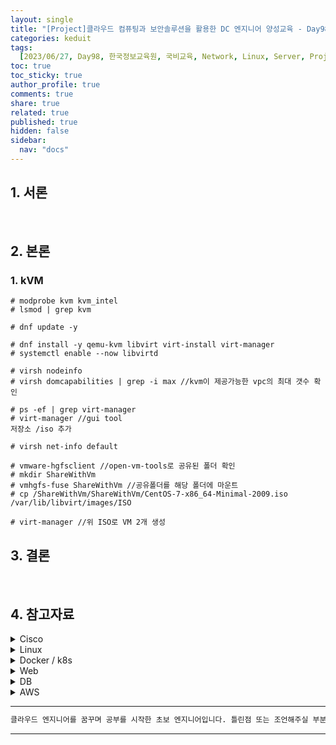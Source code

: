 ```yaml
---
layout: single
title: "[Project]클라우드 컴퓨팅과 보안솔루션을 활용한 DC 엔지니어 양성교육 - Day98"
categories: keduit
tags:
  [2023/06/27, Day98, 한국정보교육원, 국비교육, Network, Linux, Server, Project]
toc: true
toc_sticky: true
author_profile: true
comments: true
share: true
related: true
published: true
hidden: false
sidebar:
  nav: "docs"
---
```


## 1. 서론

&nbsp;&nbsp;&nbsp;&nbsp;

## 2. 본론

### 1. kVM

```
# modprobe kvm kvm_intel
# lsmod | grep kvm

# dnf update -y

# dnf install -y qemu-kvm libvirt virt-install virt-manager
# systemctl enable --now libvirtd

# virsh nodeinfo
# virsh domcapabilities | grep -i max //kvm이 제공가능한 vpc의 최대 갯수 확인

# ps -ef | grep virt-manager
# virt-manager //gui tool
저장소 /iso 추가

# virsh net-info default

# vmware-hgfsclient //open-vm-tools로 공유된 폴더 확인
# mkdir ShareWithVm
# vmhgfs-fuse ShareWithVm //공유폴더를 해당 폴더에 마운트
# cp /ShareWithVm/ShareWithVm/CentOS-7-x86_64-Minimal-2009.iso  /var/lib/libvirt/images/ISO

# virt-manager //위 ISO로 VM 2개 생성
```

## 3. 결론

&nbsp;&nbsp;&nbsp;&nbsp;

## 4. 참고자료

 <details>
  <summary> Cisco </summary>
  <ul>
     <a href="https://www.cisco.com/c/en/us/td/docs/ios-xml/ios/ipaddr_arp/configuration/15-s/arp-15-s-book/Configuring-Address-Resolution-Protocol.html"><li>ARP</li></a>
     <a href="https://www.cisco.com/c/en/us/td/docs/ios-xml/ios/cdp/configuration/15-mt/cdp-15-mt-book/nm-cdp-discover.html"><li>CDP / VLAN</li></a>
     <a href="https://www.cisco.com/c/en/us/support/docs/wan/frame-relay/16563-12.html"><li>Frame Relay</li></a>
     <a href="https://www.cisco.com/c/en/us/td/docs/switches/datacenter/nexus3000/sw/unicast/503_u1_2/nexus3000_unicast_config_gd_503_u1_2/l3_route.html"><li>Static Routing</li></a>
     <a href="https://www.cisco.com/c/en/us/td/docs/switches/datacenter/sw/5_x/nx-os/layer2/configuration/guide/Cisco_Nexus_7000_Series_NX-OS_Layer_2_Switching_Configuration_Guide_Release_5-x_chapter4.html"><li>VLAN</li></a>     
     <a href="https://www.cisco.com/c/en/us/support/docs/lan-switching/vtp/10558-21.html"><li>VTP</li></a>     
     <a href="https://www.ciscopress.com/articles/article.asp?p=2990405&seqNum=4"><li>Routed Port</li></a>     
     <a href="https://www.cisco.com/c/en/us/support/docs/ip/border-gateway-protocol-bgp/15986-admin-distance.html"><li>AD</li></a>     
     <a href="https://www.cisco.com/c/en/us/support/docs/ip/enhanced-interior-gateway-routing-protocol-eigrp/8651-21.html"><li>Route Selection</li></a>     
     <a href="https://www.cisco.com/c/en/us/support/docs/ip/hot-standby-router-protocol-hsrp/9234-hsrpguidetoc.html"><li>HSRP</li></a>  
     <a href="https://www.cisco.com/c/en/us/td/docs/ios-xml/ios/ipaddr_dhcp/configuration/15-sy/dhcp-15-sy-book/config-dhcp-server.html"><li>DHCP</li></a>  
     <a href="https://www.cisco.com/c/en/us/td/docs/ios-xml/ios/ipaddr_dns/configuration/15-mt/dns-15-mt-book/dns-config-dns.html"><li>DNS</li></a>  
     <a href="https://www.cisco.com/c/en/us/td/docs/ios-xml/ios/ipapp_fhrp/configuration/xe-16/fhp-xe-16-book/fhp-hsrp-mgo.html"><li>FHRP</li></a>    
     <a href="https://www.cisco.com/c/en/us/td/docs/ios-xml/ios/lanswitch/configuration/xe-16/lanswitch-xe-16-book/lsw-span-tree-prot.html"><li>STP</li></a>   
     <a href="https://www.cisco.com/c/en/us/td/docs/ios-xml/ios/ipaddr_nat/configuration/15-mt/nat-15-mt-book/iadnat-addr-consv.html"><li>NAT</li></a>   
     <a href="https://www.cisco.com/c/en/us/support/docs/lan-switching/etherchannel/98469-ios-etherchannel.html"><li>EtherChannel</li></a>   
     <a href="https://www.cisco.com/c/en/us/td/docs/ios-xml/ios/iproute_rip/configuration/15-mt/irr-15-mt-book/irr-cfg-info-prot.html"><li>RIP</li></a>    
     <a href="https://www.ciscopress.com/articles/article.asp?p=2181837&seqNum=8"><li>DTP</li></a>    
     <a href="https://www.cisco.com/c/en/us/td/docs/switches/lan/catalyst4000/8-2glx/configuration/guide/ntp.html"><li>NTP</li></a>    
     <a href="https://www.cisco.com/c/en/us/support/docs/ip/enhanced-interior-gateway-routing-protocol-eigrp/13673-14.html#modifycompositemetric"><li>Offset List</li></a>    
     <a href="https://www.cisco.com/c/en/us/support/docs/security-vpn/remote-authentication-dial-user-service-radius/107614-64.html"><li>Password Encryption</li></a>    
     <a href="https://www.cisco.com/c/en/us/support/docs/security/ios-firewall/23602-confaccesslists.html"><li>ACL</li></a>    
     <a href="https://www.cisco.com/c/ko_kr/support/docs/ios-nx-os-software/ios-software-releases-122-mainline/12764-car-rate-limit-icmp.pdf"><li>Car Attack</li></a>    
     <a href="https://www.practicalnetworking.net/stand-alone/local-broadcast-vs-directed-broadcast/"><li>Broadcast</li></a>    
     <a href="https://www.cisco.com/en/US/docs/routers/access/800/850/software/configuration/guide/tcpports.html"><li>Port Assignments</li></a>    
     <a href="https://www.cisco.com/c/en/us/td/docs/ios-xml/ios/iproute_pi/configuration/xe-16-10/iri-xe-16-10-book/ip6-route-static-xe.pdf"><li>IPv6 Static Routing</li></a>    
     <a href="https://www.cisco.com/c/en/us/td/docs/ios-xml/ios/ipapp_fhrp/configuration/15-sy/fhp-15-sy-book/HSRP-Global-IPv6-Address.html"><li>HSRP for IPv6</li></a>    
     <a href="https://community.cisco.com/t5/switching/clock-rate-on-routers/td-p/1896101"><li>Clock Rate</li></a>    
     <a href="https://www.cisco.com/c/en/us/td/docs/ios-xml/ios/ipv6_fhsec/configuration/xe-16/ip6f-xe-16-book/ip6-dhcpv6-guard.html"><li>DHCPv6 Guard</li></a>    
     <a href="https://www.cisco.com/c/en/us/support/docs/ip/enhanced-interior-gateway-routing-protocol-eigrp/16406-eigrp-toc.html"><li>EIGRP</li></a>    
<li><a href="https://www.cisco.com/c/en/us/support/docs/routers/12000-series-routers/47321-ciscoef.html">Express Forwarding</a></li>
<li><a href="https://www.cisco.com/web/global_flagship/smb/en/products/routers_switches/routing_switching_primer.html">Routing and Switching</a></li>
<li><a href="https://www.cisco.com/c/en/us/support/docs/ip/border-gateway-protocol-bgp/5212-46.html">Load Balancing</a></li>
<li><a href="https://www.cisco.com/c/en/us/support/docs/ios-nx-os-software/ios-software-releases-121-mainline/12778-ping-traceroute.html">Ping, Traceroute</a></li>
<li><a href="https://content.cisco.com/chapter.sjs?uri=/searchable/chapter/content/en/us/td/docs/ios-xml/ios/ipswitch_cef/configuration/xe-3s/isw-cef-xe-3s-book/isw-cef-load-balancing.html.xml">Load Balancing</a></li>
<li><a href="https://www.cisco.com/c/en/us/td/docs/ios-xml/ios/ipswitch_fswtch/configuration/15-mt/isw-fswtch-15-mt-book.html">Fast Switching</a></li>

<li><a href="https://www.cisco.com/c/ko_kr/support/docs/ios-nx-os-software/ios-software-releases-120-mainline/47205-cef-whichpath.html">CEF</a></li>
<li><a href="https://www.cisco.com/c/en/us/td/docs/ios-xml/ios/ipaddr_dns/configuration/15-mt/dns-15-mt-book/dns-config-dns.html">DNS</a></li>
<li><a href="https://www.cisco.com/c/en/us/support/docs/security-vpn/secure-shell-ssh/4145-ssh.html">SSH</a></li>
<li><a href="https://www.cisco.com/c/en/us/td/docs/security/security_management/cs-mars/4-3/user/guide/local_controller/appreexp.html">Regular Expression</a></li>
<li><a href="https://www.cisco.com/c/en/us/support/docs/ip/open-shortest-path-first-ospf/7039-1.html">OSPF</a></li>
<li><a href="https://www.cisco.com/c/ko_kr/support/docs/ip/enhanced-interior-gateway-routing-protocol-eigrp/13676-18.html">EIGRP&#39;s SIA</a></li>
<li><a href="https://www.cisco.com/c/en/us/support/docs/ip/open-shortest-path-first-ospf/6208-nssa.html">NSSA</a></li>
<li><a href="https://www.cisco.com/c/en/us/support/docs/security-vpn/terminal-access-controller-access-control-system-tacacs-/10384-security.html">AAA</a></li>
<li><a href="https://www.cisco.com/c/en/us/support/docs/security/ios-firewall/98628-zone-design-guide.html">Understand the Zone-Based Policy Firewall Design</a></li>
<li><a href="https://www.cisco.com/c/en/us/td/docs/routers/sdwan/configuration/sdwan-xe-gs-book/system-overview.html">The Cisco SD-WAN Solution</a></li>
<li><a href="https://www.cisco.com/c/en/us/support/docs/security/ios-firewall/98628-zone-design-guide.html">Understand the Zone-Based Policy Firewall Design</a></li>
<li><a href="https://www.cisco.com/c/en/us/td/docs/security/asa/asa914/configuration/general/asa-914-general-config.html">ASA cli</a></li>
<li><a href="https://www.cisco.com/c/en/us/support/docs/ip/ip-multicast/14760-4.html">Defining Strategies to Protect Against TCP SYN Denial of Service Attacks</a></li>
<li><a href="https://content.cisco.com/chapter.sjs?uri=/searchable/chapter/content/en/us/td/docs/ios-xml/ios/sec_data_zbf/configuration/xe-16-6/sec-data-zbf-xe-16-6-book/conf-fw-tcp-syn-cookie.html.xml">Configuring Firewall TCP SYN Cookie</a></li>
<li><a href="https://www.cisco.com/c/ko_kr/support/docs/security/asa-5500-x-series-next-generation-firewalls/115904-asa-config-dmz-00.html">ASA 방화벽에서 NAT 및 ACL 구성</a></li>
<li><a href="https://www.cisco.com/c/en/us/td/docs/security/asa/asa91/configuration/firewall/asa_91_firewall_config/nat_objects.html">Configuring Network Object NAT</a></li>
<li><a href="https://www.cisco.com/c/en/us/td/docs/security/asa/asa91/configuration/firewall/asa_91_firewall_config/nat_rules.html">Configuring Twice NAT</a></li>
<li><a href="https://www.cisco.com/c/ko_kr/support/docs/routers/10000-series-routers/50421-config-register-use.html">모든 라우터의 컨피그레이션 레지스터 사용 이해</a></li>
<li><a href="https://www.cisco.com/c/en/us/td/docs/ios-xml/ios/ifs/configuration/15-s/ifs-15-s-book/ifs-usb.pdf">Storing Data In USB</a></li>
  </ul>
  </details>

  <details>
  <summary> Linux </summary>
  <ul>
<li><a href="https://access.redhat.com/documentation/en-us/red_hat_enterprise_linux/9">rhel9&#39;s docs</a></li>
<li><a href="https://www.geeksforgeeks.org/linux-directory-structure/">Linux Directory Structure</a></li>
<li><a href="https://linuxconfig.org/identifying-file-types-in-linux">File Types in Linux</a></li>
<li><a href="https://www.redhat.com/sysadmin/etc-fstab">fstab</a></li>
<li><a href="https://vim.rtorr.com/">Vim Cheat Sheet</a></li>
<li><a href="https://access.redhat.com/documentation/en-us/red_hat_enterprise_linux/8/html/managing_monitoring_and_updating_the_kernel/assembly_protecting-grub-with-a-password_managing-monitoring-and-updating-the-kernel">Protecting GRUB with a password</a></li>
<li><a href="https://access.redhat.com/documentation/en-us/red_hat_enterprise_linux/9/html/using_selinux/index">SELinux</a></li>
<li><a href="https://access.redhat.com/documentation/en-us/red_hat_enterprise_linux/9/html/managing_networking_infrastructure_services/assembly_setting-up-and-configuring-a-bind-dns-server_networking-infrastructure-services">DNS</a></li>
<li><a href="https://access.redhat.com/documentation/en-us/red_hat_enterprise_linux/9/html/configuring_and_using_network_file_services/assembly_using-samba-as-a-server_configuring-and-using-network-file-services">Samba as a server</a></li>
<li><a href="https://access.redhat.com/documentation/en-us/red_hat_enterprise_linux/9/html/managing_networking_infrastructure_services/providing-dhcp-services_networking-infrastructure-services">DHCP</a></li>
<li><a href="https://access.redhat.com/documentation/en-us/red_hat_enterprise_linux/9/html/managing_file_systems/exporting-nfs-shares_managing-file-systems">NFS</a></li>
<li><a href="https://access.redhat.com/documentation/ko-kr/red_hat_enterprise_linux/9/html/securing_networks/making-openssh-more-secure_assembly_using-secure-communications-between-two-systems-with-openssh">SSH</a></li>
<li><a href="https://access.redhat.com/documentation/en-us/red_hat_enterprise_linux/9/html/performing_a_standard_rhel_9_installation/assembly_performing-a-remote-installation-using-vnc_installing-rhel">VNC</a></li>
<li><a href="https://www.redhat.com/sysadmin/bash-here-documents">heredoc</a></li>
<li><a href="https://dev.to/cedricclyburn/containers-without-docker-podman-buildah-and-skopeo-1eal">docker vs podman + buildqh + skopeo</a></li>
<li><a href="https://www.redhat.com/ko/topics/containers/what-is-docker">Docker란?</a></li>
<li><a href="https://www.redhat.com/ko/topics/containers/whats-a-linux-container?pfe-zbgtkt325=related-articles">Linux 컨테이너란?</a></li>
<li><a href="https://www.redhat.com/ko/topics/containers/containers-vs-vms">Container vs VM</a></li>
<li><a href="https://www.redhat.com/ko/topics/cloud-native-apps/what-is-containerization">컨테이너화란?</a></li>
<li><a href="https://access.redhat.com/documentation/ko-kr/red_hat_enterprise_linux/8/html/building_running_and_managing_containers/index">container</a></li>
<li><a href="https://www.redhat.com/ko/topics/containers/what-is-container-orchestration">컨테이너 오케스트레이션이란?</a></li>
<li><a href="https://www.redhat.com/ko/topics/containers/what-is-kubernetes">쿠버네티스란?</a></li>
<li><a href="https://www.redhat.com/ko/topics/containers/kubernetes-architecture">쿠버네티스 아키텍처 소개</a></li>
<li><a href="https://www.redhat.com/ko/topics/containers/learning-kubernetes-tutorial">쿠버네티스 기본 사항 학습</a></li>
<li><a href="https://www.redhat.com/ko/topics/containers/what-is-a-kubernetes-cluster">쿠버네티스 클러스터란?</a></li>
<li><a href="https://www.redhat.com/ko/topics/automation/ansible-vs-puppet">Ansible과 Puppet: 알아야 할 사항</a></li>
<li><a href="https://www.redhat.com/ko/topics/virtualization/what-is-KVM">KVM이란?</a></li>
  </ul>
  </details>

 <details>
  <summary> Docker / k8s </summary>
  <ul>
<li><a href="https://access.redhat.com/documentation/en-us/red_hat_enterprise_linux/9">rhel9&#39;s docs</a></li>
<li><a href="https://www.geeksforgeeks.org/linux-directory-structure/">Linux Directory Structure</a></li>
<li><a href="https://linuxconfig.org/identifying-file-types-in-linux">File Types in Linux</a></li>
<li><a href="https://www.redhat.com/sysadmin/etc-fstab">fstab</a></li>
<li><a href="https://vim.rtorr.com/">Vim Cheat Sheet</a></li>
<li><a href="https://access.redhat.com/documentation/en-us/red_hat_enterprise_linux/8/html/managing_monitoring_and_updating_the_kernel/assembly_protecting-grub-with-a-password_managing-monitoring-and-updating-the-kernel">Protecting GRUB with a password</a></li>
<li><a href="https://access.redhat.com/documentation/en-us/red_hat_enterprise_linux/9/html/using_selinux/index">SELinux</a></li>
<li><a href="https://access.redhat.com/documentation/en-us/red_hat_enterprise_linux/9/html/managing_networking_infrastructure_services/assembly_setting-up-and-configuring-a-bind-dns-server_networking-infrastructure-services">DNS</a></li>
<li><a href="https://access.redhat.com/documentation/en-us/red_hat_enterprise_linux/9/html/configuring_and_using_network_file_services/assembly_using-samba-as-a-server_configuring-and-using-network-file-services">Samba as a server</a></li>
<li><a href="https://access.redhat.com/documentation/en-us/red_hat_enterprise_linux/9/html/managing_networking_infrastructure_services/providing-dhcp-services_networking-infrastructure-services">DHCP</a></li>
<li><a href="https://access.redhat.com/documentation/en-us/red_hat_enterprise_linux/9/html/managing_file_systems/exporting-nfs-shares_managing-file-systems">NFS</a></li>
<li><a href="https://access.redhat.com/documentation/ko-kr/red_hat_enterprise_linux/9/html/securing_networks/making-openssh-more-secure_assembly_using-secure-communications-between-two-systems-with-openssh">SSH</a></li>
<li><a href="https://access.redhat.com/documentation/en-us/red_hat_enterprise_linux/9/html/performing_a_standard_rhel_9_installation/assembly_performing-a-remote-installation-using-vnc_installing-rhel">VNC</a></li>
<li><a href="https://www.redhat.com/sysadmin/bash-here-documents">heredoc</a></li>
<li><a href="https://dev.to/cedricclyburn/containers-without-docker-podman-buildah-and-skopeo-1eal">docker vs podman + buildqh + skopeo</a></li>
<li><a href="https://www.redhat.com/ko/topics/containers/what-is-docker">Docker란?</a></li>
<li><a href="https://www.redhat.com/ko/topics/containers/whats-a-linux-container?pfe-zbgtkt325=related-articles">Linux 컨테이너란?</a></li>
<li><a href="https://www.redhat.com/ko/topics/containers/containers-vs-vms">Container vs VM</a></li>
<li><a href="https://www.redhat.com/ko/topics/cloud-native-apps/what-is-containerization">컨테이너화란?</a></li>
<li><a href="https://access.redhat.com/documentation/ko-kr/red_hat_enterprise_linux/8/html/building_running_and_managing_containers/index">container</a></li>
<li><a href="https://www.redhat.com/ko/topics/containers/what-is-container-orchestration">컨테이너 오케스트레이션이란?</a></li>
<li><a href="https://www.redhat.com/ko/topics/containers/what-is-kubernetes">쿠버네티스란?</a></li>
<li><a href="https://www.redhat.com/ko/topics/containers/kubernetes-architecture">쿠버네티스 아키텍처 소개</a></li>
<li><a href="https://www.redhat.com/ko/topics/containers/learning-kubernetes-tutorial">쿠버네티스 기본 사항 학습</a></li>
<li><a href="https://www.redhat.com/ko/topics/containers/what-is-a-kubernetes-cluster">쿠버네티스 클러스터란?</a></li>
<li><a href="https://www.redhat.com/ko/topics/automation/ansible-vs-puppet">Ansible과 Puppet: 알아야 할 사항</a></li>
  </ul>
  </details>

 <details>
  <summary> Web </summary>
  <ul>
<li><a href="https://developer.mozilla.org/ko/docs/Web/HTML/Element">HTML's Elements</a></li>
<li><a href="https://emmet.io/">Emmet</a></li>
<li><a href="https://developer.mozilla.org/ko/docs/Web/JavaScript">JavaScript</a></li>
<li><a href="https://www.w3schools.com/tags/tag_a.asp">Anchor Tag</a></li>
<li><a href="https://developer.mozilla.org/ko/docs/Learn/Forms/Sending_and_retrieving_form_data">Post, Get</a></li>
<li><a href="https://www.w3schools.com/html/html_blocks.asp">Block, Inline Elements</a></li>
<li><a href="https://ko.wikipedia.org/wiki/%EC%8B%9C%EB%A7%A8%ED%8B%B1_%EC%9B%B9">Semantic Web</a></li>
<li><a href="https://www.w3schools.com/html/html5_semantic_elements.asp">Semantic Elements</a></li>
<li><a href="https://www.w3schools.com/css/">CSS</a></li>
<li><a href="https://developer.mozilla.org/en-US/docs/Web/HTML/Viewport_meta_tag">Viewport_meta_tag</a></li>
<li><a href="https://developer.mozilla.org/en-US/docs/Web/CSS/Media_Queries/Using_media_queries">Media_queries</a></li>
<li><a href="https://developer.mozilla.org/ko/docs/Web/JavaScript">JavaScript</a></li>
  </ul>
  </details>

 <details>
  <summary> DB </summary>
  <ul>
<li><a href="https://dev.mysql.com/doc/workbench/en/">MySQL</a></li>
  </ul>
  </details>

 <details>
  <summary> AWS </summary>
  <ul>
<li><a href="https://aws.amazon.com/ko/eks/">EKS</a></li>
<li><a href="https://docs.aws.amazon.com/AmazonECS/latest/developerguide/create-container-image.html">Creating a container image for use on Amazon ECS</a></li>
  </ul>
  </details>

---

```bash
클라우드 엔지니어를 꿈꾸며 공부를 시작한 초보 엔지니어입니다. 틀린점 또는 조언해주실 부분이 있으시면 친절하게 댓글 부탁드립니다. 방문해 주셔서 감사합니다 :)
```

---
